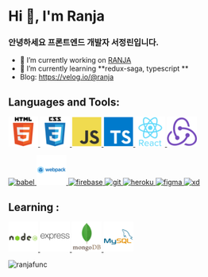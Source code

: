 <h1 align="left">Hi 👋, I'm Ranja</h1>
<h3 align="left">안녕하세요 프론트엔드 개발자 서정린입니다.</h3>

- 🔭 I’m currently working on [RANJA](https://github.com/ranjafunc/RANJA)
- 🌱 I’m currently learning **redux-saga, typescript **
- Blog: https://velog.io/@ranja

## Languages and Tools:

<p align="left">
<a href="https://www.w3.org/html/" target="_blank" rel="noreferrer">
<img
    src="https://raw.githubusercontent.com/devicons/devicon/master/icons/html5/html5-original-wordmark.svg"
    alt="html5"
    width="60"
    height="60"
/>
</a>
<a href="https://www.w3schools.com/css/" target="_blank" rel="noreferrer">
<img
    src="https://raw.githubusercontent.com/devicons/devicon/master/icons/css3/css3-original-wordmark.svg"
    alt="css3"
    width="60"
    height="60"
/>
</a>
<a
href="https://developer.mozilla.org/en-US/docs/Web/JavaScript"
target="_blank"
rel="noreferrer"
>
<img
    src="https://raw.githubusercontent.com/devicons/devicon/master/icons/javascript/javascript-original.svg"
    alt="javascript"
    width="60"
    height="60"
/>
</a>
<a
href="https://www.typescriptlang.org/"
target="_blank"
rel="noreferrer"
>
<img
    src="https://raw.githubusercontent.com/devicons/devicon/master/icons/typescript/typescript-original.svg"
    alt="typescript"
    width="60"
    height="60"
/>
</a>
<a href="https://reactjs.org/" target="_blank" rel="noreferrer">
<img
    src="https://raw.githubusercontent.com/devicons/devicon/master/icons/react/react-original-wordmark.svg"
    alt="react"
    width="60"
    height="60"
/>
</a>
<a href="https://redux.js.org" target="_blank" rel="noreferrer">
<img
    src="https://raw.githubusercontent.com/devicons/devicon/master/icons/redux/redux-original.svg"
    alt="redux"
    width="60"
    height="60"
/>
</a>

</p>

<p>
<a href="https://babeljs.io/" target="_blank" rel="noreferrer">
<img
src="https://www.vectorlogo.zone/logos/babeljs/babeljs-icon.svg"
alt="babel"
width="60"
height="60"
/>
</a>
<a href="https://webpack.js.org" target="_blank" rel="noreferrer">
<img
src="https://raw.githubusercontent.com/devicons/devicon/d00d0969292a6569d45b06d3f350f463a0107b0d/icons/webpack/webpack-original-wordmark.svg"
alt="webpack"
width="60"
height="60"
/>
</a>
<a href="https://firebase.google.com/" target="_blank" rel="noreferrer">
<img
    src="https://www.vectorlogo.zone/logos/firebase/firebase-icon.svg"
    alt="firebase"
    width="60"
    height="60"
/>
</a>
<a href="https://git-scm.com/" target="_blank" rel="noreferrer">
<img
    src="https://www.vectorlogo.zone/logos/git-scm/git-scm-icon.svg"
    alt="git"
    width="60"
    height="60"
/>
</a>
<a href="https://heroku.com" target="_blank" rel="noreferrer">
<img
    src="https://www.vectorlogo.zone/logos/heroku/heroku-icon.svg"
    alt="heroku"
    width="60"
    height="60"
/>
</a>
<a href="https://www.figma.com/" target="_blank" rel="noreferrer">
<img
    src="https://www.vectorlogo.zone/logos/figma/figma-icon.svg"
    alt="figma"
    width="60"
    height="60"
/>
</a>
<a
href="https://www.adobe.com/products/xd.html"
target="_blank"
rel="noreferrer"
>
<img
    src="https://cdn.worldvectorlogo.com/logos/adobe-xd.svg"
    alt="xd"
    width="60"
    height="60"
/>
</a>
</p>

## Learning :

<a href="https://nodejs.org" target="_blank" rel="noreferrer">
<img
src="https://raw.githubusercontent.com/devicons/devicon/master/icons/nodejs/nodejs-original-wordmark.svg"
alt="nodejs"
width="60"
height="60"
/>
</a>
<a href="https://expressjs.com" target="_blank" rel="noreferrer">
<img
src="https://raw.githubusercontent.com/devicons/devicon/master/icons/express/express-original-wordmark.svg"
alt="express"
width="60"
height="60"
/>
</a>
<a href="https://www.mongodb.com/" target="_blank" rel="noreferrer">
<img
src="https://raw.githubusercontent.com/devicons/devicon/master/icons/mongodb/mongodb-original-wordmark.svg"
alt="mongodb"
width="60"
height="60"
/>
</a>
<a href="https://www.mysql.com/" target="_blank" rel="noreferrer">
<img
src="https://raw.githubusercontent.com/devicons/devicon/master/icons/mysql/mysql-original-wordmark.svg"
alt="mysql"
width="60"
height="60"
/>
</a>

<br />

<p> 
<img
align="left"
src="https://github-readme-stats.vercel.app/api/top-langs?username=ranjafunc&show_icons=true&locale=en&layout=compact"
alt="ranjafunc"
/>
</p>
</p>
